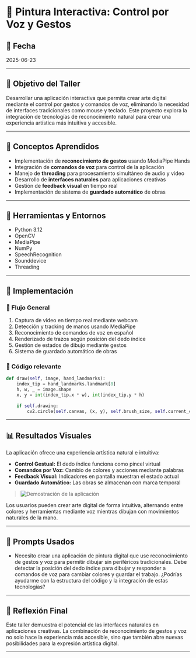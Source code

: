 # 🎨 Pintura Interactiva: Control por Voz y Gestos

## 📅 Fecha
2025-06-23 

---

## 🎯 Objetivo del Taller

Desarrollar una aplicación interactiva que permita crear arte digital mediante el control por gestos y comandos de voz, eliminando la necesidad de interfaces tradicionales como mouse y teclado. Este proyecto explora la integración de tecnologías de reconocimiento natural para crear una experiencia artística más intuitiva y accesible.

---

## 🧠 Conceptos Aprendidos

- Implementación de **reconocimiento de gestos** usando MediaPipe Hands
- Integración de **comandos de voz** para control de la aplicación
- Manejo de **threading** para procesamiento simultáneo de audio y video
- Desarrollo de **interfaces naturales** para aplicaciones creativas
- Gestión de **feedback visual** en tiempo real
- Implementación de sistema de **guardado automático** de obras

---

## 🔧 Herramientas y Entornos

- Python 3.12
- OpenCV
- MediaPipe
- NumPy
- SpeechRecognition
- Sounddevice
- Threading

---

## 🧪 Implementación

### 🔹 Flujo General
1. Captura de video en tiempo real mediante webcam
2. Detección y tracking de manos usando MediaPipe
3. Reconocimiento de comandos de voz en español
4. Renderizado de trazos según posición del dedo índice
5. Gestión de estados de dibujo mediante gestos
6. Sistema de guardado automático de obras

### 🔹 Código relevante

```python
def draw(self, image, hand_landmarks):
    index_tip = hand_landmarks.landmark[8]
    h, w, _ = image.shape
    x, y = int(index_tip.x * w), int(index_tip.y * h)
    
    if self.drawing:
        cv2.circle(self.canvas, (x, y), self.brush_size, self.current_color, -1)
```

---

## 📊 Resultados Visuales

La aplicación ofrece una experiencia artística natural e intuitiva:
- **Control Gestual:** El dedo índice funciona como pincel virtual
- **Comandos por Voz:** Cambio de colores y acciones mediante palabras
- **Feedback Visual:** Indicadores en pantalla muestran el estado actual
- **Guardado Automático:** Las obras se almacenan con marca temporal

> ![Demostración de la aplicación](pintura_interactiva.gif)

Los usuarios pueden crear arte digital de forma intuitiva, alternando entre colores y herramientas mediante voz mientras dibujan con movimientos naturales de la mano.

---

## 🧩 Prompts Usados

- Necesito crear una aplicación de pintura digital que use reconocimiento de gestos y voz para permitir dibujar sin periféricos tradicionales. Debe detectar la posición del dedo índice para dibujar y responder a comandos de voz para cambiar colores y guardar el trabajo. ¿Podrías ayudarme con la estructura del código y la integración de estas tecnologías?

---

## 💬 Reflexión Final

Este taller demuestra el potencial de las interfaces naturales en aplicaciones creativas. La combinación de reconocimiento de gestos y voz no solo hace la experiencia más accesible, sino que también abre nuevas posibilidades para la expresión artística digital.

---